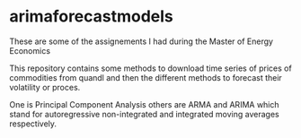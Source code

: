 # arimaforecastmodels

These are some of the assignements I had during the Master of Energy Economics

This repository contains some methods to download time series of prices of commodities from quandl and then
the different methods to forecast their volatility or proces.

One is Principal Component Analysis
others are ARMA and ARIMA which stand for autoregressive non-integrated and integrated moving averages respectively.
